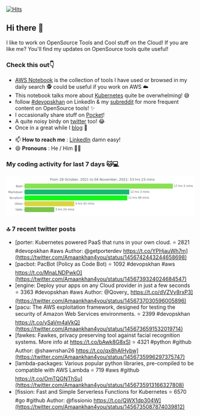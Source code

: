 [![Hits](https://hits.seeyoufarm.com/api/count/incr/badge.svg?url=https%3A%2F%2Fgithub.com%2Fakhan4u%2Fhit-counter&count_bg=%2379C83D&title_bg=%23555555&icon=&icon_color=%23E7E7E7&title=visits&edge_flat=false)](https://hits.seeyoufarm.com)

## Hi there 👋

I like to work on OpenSource Tools and Cool stuff on the Cloud! If you are like me? You'll find my updates on OpenSource tools quite useful!

### Check this out👇

* [AWS Notebook](https://histre.com/public/notebooks/dnllyanu/aws/) is the collection of tools I have used or browsed in my daily search 🕵️ could be useful if you work on AWS ☁️
* This notebook talks more about [Kubernetes](https://histre.com/public/notebooks/6uxdvo3y/kubernetes/) quite be overwhelming! 😅
* follow [#devopskhan](https://www.linkedin.com/feed/hashtag/devopskhan/) on LinkedIn & my [subreddit](https://www.reddit.com/r/devopskhan/) for more frequent content on OpenSource tools! ✨
* I occasionally share stuff on [Pocket](https://getpocket.com/@ej6g8d1dp2829A16a9Tf5d4T6bAMp3d8791rejDe86yem3bm4e14ex4fT4dluk29)!
* A quite noisy birdy on [twitter](https://twitter.com/Amaankhan4you) too! 😂
* Once in a great while I [blog](https://linuxparrot.com/) 😬


- 📫 **How to reach me** : [LinkedIn](https://www.linkedin.com/in/amaan-khan-linux-ninja) damn easy!
- 😄 **Pronouns** : He / Him 🤷‍♂️

### My coding activity for last 7 days 🐱💻

<img src="https://github.com/akhan4u/akhan4u/blob/main/images/stat.svg" alt="Amaan's Wakatime Activity!"/>

### 🔝 7 recent twitter posts
<!-- DEVDOJO:START -->
- [porter: Kubernetes powered PaaS that runs in your own cloud.
⭐️ 2821
#devopskhan #aws
Author: @getporterdev
https://t.co/YPHjauWh7m](https://twitter.com/Amaankhan4you/status/1456742443244658698)
- [pacbot: PacBot (Policy as Code Bot)
⭐️ 1092
#devopskhan #aws
https://t.co/MnaLNDPwkO](https://twitter.com/Amaankhan4you/status/1456739324024684547)
- [engine: Deploy your apps on any Cloud provider in just a few seconds
⭐️ 3363
#devopskhan #aws
Author: @Qovery_
https://t.co/dVZVv8rxP3](https://twitter.com/Amaankhan4you/status/1456737030596005896)
- [pacu: The AWS exploitation framework, designed for testing the security of Amazon Web Services environments.
⭐️ 2399
#devopskhan
https://t.co/ySaVm4aVkQ](https://twitter.com/Amaankhan4you/status/1456736591532019714)
- [fawkes: Fawkes, privacy preserving tool against facial recognition systems. More info at https://t.co/bAwk8G8xSI
⭐️ 4321
#python #github
Author: @shawnshan26
https://t.co/qx8hAlHybw](https://twitter.com/Amaankhan4you/status/1456735996297375747)
- [lambda-packages: Various popular python libraries, pre-compiled to be compatible with AWS Lambda
⭐️ 719
#aws #github
https://t.co/OmTQGNThSu](https://twitter.com/Amaankhan4you/status/1456735913166327808)
- [fission: Fast and Simple Serverless Functions for Kubernetes
⭐️ 6570
#go #github
Author: @fissionio
https://t.co/QWX1dp304W](https://twitter.com/Amaankhan4you/status/1456735087874039812)
<!-- DEVDOJO:END -->

<!-- ![Amaan's GitHub stats](https://github-readme-stats.vercel.app/api?username=akhan4u&count_private=true&show_icons=true&hide=contribs) -->
